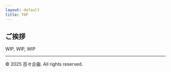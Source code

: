 ```yaml
---
layout: default
title: TOP
---
```


## ご挨拶

WIP, WIP, WIP

---

<footer>
  <p>&copy; 2025 百々企画. All rights reserved.</p>
</footer>
